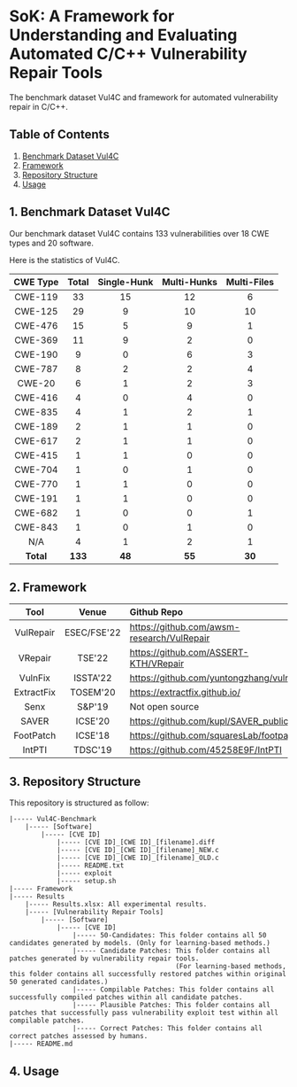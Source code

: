 # SoK: A Framework for Understanding and Evaluating Automated C/C++ Vulnerability Repair Tools

The benchmark dataset Vul4C and framework for automated vulnerability repair in C/C++. 

## Table of Contents

1. [Benchmark Dataset Vul4C](#1-benchmark-dataset-vul4c)
2. [Framework](#2-framework)
3. [Repository Structure](#3-repository-structure)
4. [Usage](#4-usage)
<!-- 5. [Results](#5-results) -->

## 1. Benchmark Dataset Vul4C

Our benchmark dataset Vul4C contains 133 vulnerabilities over 18 CWE types and 20 software.

Here is the statistics of Vul4C.

| CWE Type  |  Total  | Single-Hunk | Multi-Hunks | Multi-Files |
| :-------: | :-----: | :---------: | :---------: | :---------: |
|  CWE-119  |   33    |     15      |     12      |      6      |
|  CWE-125  |   29    |      9      |     10      |     10      |
|  CWE-476  |   15    |      5      |      9      |      1      |
|  CWE-369  |   11    |      9      |      2      |      0      |
|  CWE-190  |    9    |      0      |      6      |      3      |
|  CWE-787  |    8    |      2      |      2      |      4      |
|  CWE-20   |    6    |      1      |      2      |      3      |
|  CWE-416  |    4    |      0      |      4      |      0      |
|  CWE-835  |    4    |      1      |      2      |      1      |
|  CWE-189  |    2    |      1      |      1      |      0      |
|  CWE-617  |    2    |      1      |      1      |      0      |
|  CWE-415  |    1    |      1      |      0      |      0      |
|  CWE-704  |    1    |      0      |      1      |      0      |
|  CWE-770  |    1    |      1      |      0      |      0      |
|  CWE-191  |    1    |      1      |      0      |      0      |
|  CWE-682  |    1    |      0      |      0      |      1      |
|  CWE-843  |    1    |      0      |      1      |      0      |
|    N/A    |    4    |      1      |      2      |      1      |
| __Total__ | __133__ |   __48__    |   __55__    |   __30__    |

## 2. Framework

|    Tool    |    Venue    | Github Repo                                  |
| :--------: | :---------: | :------------------------------------------- |
| VulRepair  | ESEC/FSE'22 | <https://github.com/awsm-research/VulRepair> |
|  VRepair   |   TSE'22    | <https://github.com/ASSERT-KTH/VRepair>      |
|  VulnFix   |  ISSTA'22   | <https://github.com/yuntongzhang/vulnfix>    |
| ExtractFix |  TOSEM'20   | <https://extractfix.github.io/>              |
|    Senx    |   S&P'19    | Not open source                              |
|   SAVER    |   ICSE'20   | <https://github.com/kupl/SAVER_public/>      |
| FootPatch  |   ICSE'18   | <https://github.com/squaresLab/footpatch>    |
|   IntPTI   |   TDSC'19   | https://github.com/45258E9F/IntPTI           |

## 3. Repository Structure

This repository is structured as follow:

```
|----- Vul4C-Benchmark
    |----- [Software]
        |----- [CVE ID]
            |----- [CVE ID]_[CWE ID]_[filename].diff 
            |----- [CVE ID]_[CWE ID]_[filename]_NEW.c
            |----- [CVE ID]_[CWE ID]_[filename]_OLD.c
            |----- README.txt 
            |----- exploit
            |----- setup.sh
|----- Framework
|----- Results
    |----- Results.xlsx: All experimental results.
    |----- [Vulnerability Repair Tools]
        |----- [Software]
            |----- [CVE ID]
                |----- 50-Candidates: This folder contains all 50 candidates generated by models. (Only for learning-based methods.)
                |----- Candidate Patches: This folder contains all patches generated by vulnerability repair tools. 
                                          (For learning-based methods, this folder contains all successfully restored patches within original 50 generated candidates.)
                |----- Compilable Patches: This folder contains all successfully compiled patches within all candidate patches.
                |----- Plausible Patches: This folder contains all patches that successfully pass vulnerability exploit test within all compilable patches.
                |----- Correct Patches: This folder contains all correct patches assessed by humans.
|----- README.md
```

## 4. Usage

<!-- ## 5. Results -->
